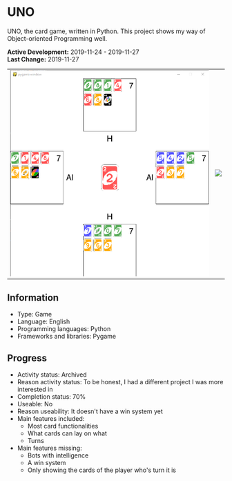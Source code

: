 # UNO
UNO, the card game, written in Python. This project shows my way of Object-oriented Programming well.

**Active Development:** 2019-11-24 - 2019-11-27<br>
**Last Change:** 2019-11-27<br>

| | |
| :---: | :---: |
| ![](/Screenshots/1-Game.png) | ![](/Screenshots/.png) |

## Information
- Type: Game
- Language: English
- Programming languages: Python
- Frameworks and libraries: Pygame

## Progress
- Activity status: Archived
- Reason activity status: To be honest, I had a different project I was more interested in
- Completion status: 70%
- Useable: No
- Reason useability: It doesn't have a win system yet
- Main features included: 
	- Most card functionalities
	- What cards can lay on what
	- Turns
- Main features missing: 
	- Bots with intelligence
	- A win system
	- Only showing the cards of the player who's turn it is
 